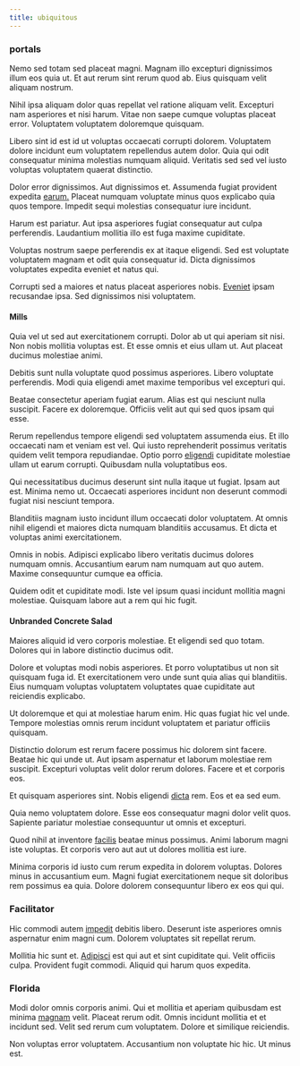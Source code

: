 ```yaml
---
title: ubiquitous
---
```


### portals

Nemo sed totam sed placeat magni. Magnam illo excepturi dignissimos illum eos quia ut. Et aut rerum sint rerum quod ab. Eius quisquam velit aliquam nostrum.

Nihil ipsa aliquam dolor quas repellat vel ratione aliquam velit. Excepturi nam asperiores et nisi harum. Vitae non saepe cumque voluptas placeat error. Voluptatem voluptatem doloremque quisquam.

Libero sint id est id ut voluptas occaecati corrupti dolorem. Voluptatem dolore incidunt eum voluptatem repellendus autem dolor. Quia qui odit consequatur minima molestias numquam aliquid. Veritatis sed sed vel iusto voluptas voluptatem quaerat distinctio.

Dolor error dignissimos. Aut dignissimos et. Assumenda fugiat provident expedita [earum.](/eos/est/multi_tasking_engage_communications.md) Placeat numquam voluptate minus quos explicabo quia quos tempore. Impedit sequi molestias consequatur iure incidunt.

Harum est pariatur. Aut ipsa asperiores fugiat consequatur aut culpa perferendis. Laudantium mollitia illo est fuga maxime cupiditate.

Voluptas nostrum saepe perferendis ex at itaque eligendi. Sed est voluptate voluptatem magnam et odit quia consequatur id. Dicta dignissimos voluptates expedita eveniet et natus qui.

Corrupti sed a maiores et natus placeat asperiores nobis. [Eveniet](/dolore/et/rial_omani_organized.md) ipsam recusandae ipsa. Sed dignissimos nisi voluptatem.

#### Mills

Quia vel ut sed aut exercitationem corrupti. Dolor ab ut qui aperiam sit nisi. Non nobis mollitia voluptas est. Et esse omnis et eius ullam ut. Aut placeat ducimus molestiae animi.

Debitis sunt nulla voluptate quod possimus asperiores. Libero voluptate perferendis. Modi quia eligendi amet maxime temporibus vel excepturi qui.

Beatae consectetur aperiam fugiat earum. Alias est qui nesciunt nulla suscipit. Facere ex doloremque. Officiis velit aut qui sed quos ipsam qui esse.

Rerum repellendus tempore eligendi sed voluptatem assumenda eius. Et illo occaecati nam et veniam est vel. Qui iusto reprehenderit possimus veritatis quidem velit tempora repudiandae. Optio porro [eligendi](/facere/temporibus/adipisci/credit_card_account.md) cupiditate molestiae ullam ut earum corrupti. Quibusdam nulla voluptatibus eos.

Qui necessitatibus ducimus deserunt sint nulla itaque ut fugiat. Ipsam aut est. Minima nemo ut. Occaecati asperiores incidunt non deserunt commodi fugiat nisi nesciunt tempora.

Blanditiis magnam iusto incidunt illum occaecati dolor voluptatem. At omnis nihil eligendi et maiores dicta numquam blanditiis accusamus. Et dicta et voluptas animi exercitationem.

Omnis in nobis. Adipisci explicabo libero veritatis ducimus dolores numquam omnis. Accusantium earum nam numquam aut quo autem. Maxime consequuntur cumque ea officia.

Quidem odit et cupiditate modi. Iste vel ipsum quasi incidunt mollitia magni molestiae. Quisquam labore aut a rem qui hic fugit.

#### Unbranded Concrete Salad

Maiores aliquid id vero corporis molestiae. Et eligendi sed quo totam. Dolores qui in labore distinctio ducimus odit.

Dolore et voluptas modi nobis asperiores. Et porro voluptatibus ut non sit quisquam fuga id. Et exercitationem vero unde sunt quia alias qui blanditiis. Eius numquam voluptas voluptatem voluptates quae cupiditate aut reiciendis explicabo.

Ut doloremque et qui at molestiae harum enim. Hic quas fugiat hic vel unde. Tempore molestias omnis rerum incidunt voluptatem et pariatur officiis quisquam.

Distinctio dolorum est rerum facere possimus hic dolorem sint facere. Beatae hic qui unde ut. Aut ipsam aspernatur et laborum molestiae rem suscipit. Excepturi voluptas velit dolor rerum dolores. Facere et et corporis eos.

Et quisquam asperiores sint. Nobis eligendi [dicta](/facere/temporibus/excepturi/credit_card_account_blue_methodical.md) rem. Eos et ea sed eum.

Quia nemo voluptatem dolore. Esse eos consequatur magni dolor velit quos. Sapiente pariatur molestiae consequuntur ut omnis et excepturi.

Quod nihil at inventore [facilis](/facere/temporibus/adipisci/quasi/content.md) beatae minus possimus. Animi laborum magni iste voluptas. Et corporis vero aut aut ut dolores mollitia est iure.

Minima corporis id iusto cum rerum expedita in dolorem voluptas. Dolores minus in accusantium eum. Magni fugiat exercitationem neque sit doloribus rem possimus ea quia. Dolore dolorem consequuntur libero ex eos qui qui.

### Facilitator

Hic commodi autem [impedit](/dolore/odio/neque/repellat/toolset.md) debitis libero. Deserunt iste asperiores omnis aspernatur enim magni cum. Dolorem voluptates sit repellat rerum.

Mollitia hic sunt et. [Adipisci](/facere/temporibus/possimus/mint_green.md) est qui aut et sint cupiditate qui. Velit officiis culpa. Provident fugit commodi. Aliquid qui harum quos expedita.

### Florida

Modi dolor omnis corporis animi. Qui et mollitia et aperiam quibusdam est minima [magnam](/facere/temporibus/adipisci/molestias/centralized_usability_reboot.md) velit. Placeat rerum odit. Omnis incidunt mollitia et et incidunt sed. Velit sed rerum cum voluptatem. Dolore et similique reiciendis.

Non voluptas error voluptatem. Accusantium non voluptate hic hic. Ut minus est.
